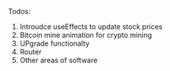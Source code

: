 Todos:

1. Introudce useEffects to update stock prices
2. Bitcoin mine animation for crypto mining
3. UPgrade functionalty
4. Router
5. Other areas of software